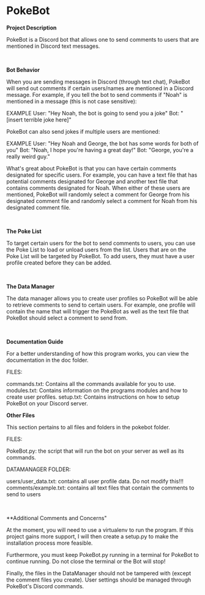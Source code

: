 # PokeBot

**Project Description**

PokeBot is a Discord bot that allows one to send comments to users that are mentioned in Discord
text messages.

&nbsp;

**Bot Behavior**

When you are sending messages in Discord (through text chat), PokeBot will send out comments
if certain users/names are mentioned in a Discord message. For example, if you tell the bot to
send comments if "Noah" is mentioned in a message (this is not case sensitive):

EXAMPLE
User: "Hey Noah, the bot is going to send you a joke"
Bot: "[insert terrible joke here]"

PokeBot can also send jokes if multiple users are mentioned:

EXAMPLE
User: "Hey Noah and George, the bot has some words for both of you"
Bot: "Noah, I hope you're having a great day!"
Bot: "George, you're a really weird guy."

What's great about PokeBot is that you can have certain comments designated for specific users.
For example, you can have a text file that has potential comments designated for George and another
text file that contains comments designated for Noah. When either of these users are mentioned,
PokeBot will randomly select a comment for George from his designated comment file and randomly
select a comment for Noah from his designated comment file.

&nbsp;

**The Poke List**

To target certain users for the bot to send comments to users, you can use the Poke List to load
or unload users from the list. Users that are on the Poke List will be targeted by PokeBot. To add
users, they must have a user profile created before they can be added.

&nbsp;

**The Data Manager**

The data manager allows you to create user profiles so PokeBot will be able to retrieve comments
to send to certain users. For example, one profile will contain the name that will trigger the 
PokeBot as well as the text file that PokeBot should select a comment to send from.

&nbsp;

**Documentation Guide**

For a better understanding of how this program works, you can view the documentation in the doc
folder.


FILES:

commands.txt: Contains all the commands available for you to use.
modules.txt:  Contains information on the programs modules and how to create user profiles.
setup.txt:    Contains instructions on how to setup PokeBot on your Discord server.

**Other Files**

This section pertains to all files and folders in the pokebot folder.

FILES:

PokeBot.py: the script that will run the bot on your server as well as its commands.


DATAMANAGER FOLDER:

users/user_data.txt: contains all user profile data. Do not modify this!!!
comments/example.txt: contains all text files that contain the comments to send to users

&nbsp;

**Additional Comments and Concerns"

At the moment, you will need to use a virtualenv to run the program. If this project gains more
support, I will then create a setup.py to make the installation process more feasible.

Furthermore, you must keep PokeBot.py running in a terminal for PokeBot to continue running.
Do not close the terminal or the Bot will stop!

Finally, the files in the DataManager should not be tampered with (except the comment files you
create). User settings should be managed through PokeBot's Discord commands.

